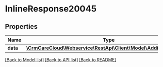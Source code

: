 # InlineResponse20045

## Properties
Name | Type | Description | Notes
------------ | ------------- | ------------- | -------------
**data** | [**\CrmCareCloud\Webservice\RestApi\Client\Model\AdditionalAddress**](AdditionalAddress.md) |  | [optional] 

[[Back to Model list]](../../README.md#documentation-for-models) [[Back to API list]](../../README.md#documentation-for-api-endpoints) [[Back to README]](../../README.md)

